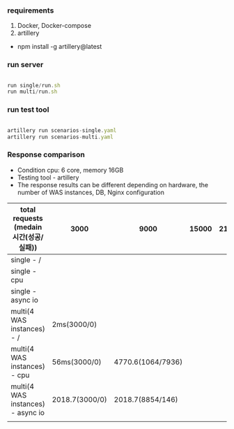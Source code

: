 ### requirements
1. Docker, Docker-compose
2. artillery
  - npm install -g artillery@latest

### run server
  
```javascript

run single/run.sh
run multi/run.sh

```

### run test tool
  
```javascript

artillery run scenarios-single.yaml
artillery run scenarios-multi.yaml

```

### Response comparison
- Condition cpu: 6 core, memory 16GB
- Testing tool - artillery
- The response results can be different depending on hardware, the number of WAS instances, DB, Nginx configuration
  
| total requests (medain 시간(성공/실패))  | 3000  | 9000  | 15000  | 21000  |
|---|---|---|---|---|
|single - /  |   |   |   |   |
|single - cpu  |   |   |   |   |
|single - async io  |   |   |   |   |
|multi(4 WAS instances) - /  | 2ms(3000/0)  |   |   |   |
|multi(4 WAS instances) - cpu  | 56ms(3000/0)  | 4770.6(1064/7936)   |   |   |
|multi(4 WAS instances) - async io  |  2018.7(3000/0) | 2018.7(8854/146)  |   |   |
|   |   |   |   |   |